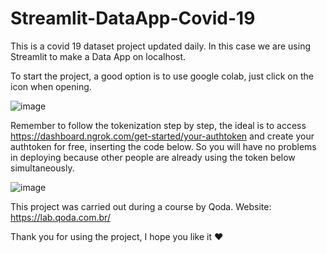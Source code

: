 # Streamlit-DataApp-Covid-19


This is a covid 19 dataset project updated daily. In this case we are using Streamlit to make a Data App on localhost.

To start the project, a good option is to use google colab, just click on the icon when opening.

![image](https://user-images.githubusercontent.com/43274864/117204115-43597c80-adc6-11eb-990f-f21718d7995a.png)

Remember to follow the tokenization step by step, the ideal is to access https://dashboard.ngrok.com/get-started/your-authtoken and create your authtoken for free, inserting the code below. So you will have no problems in deploying because other people are already using the token below simultaneously.

![image](https://user-images.githubusercontent.com/43274864/117204275-7a2f9280-adc6-11eb-8ce8-093d7a095b53.png)

This project was carried out during a course by Qoda. Website: https://lab.qoda.com.br/

Thank you for using the project, I hope you like it ❤

